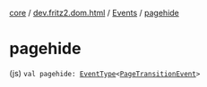 [core](../../index.md) / [dev.fritz2.dom.html](../index.md) / [Events](index.md) / [pagehide](./pagehide.md)

# pagehide

(js) `val pagehide: `[`EventType`](../-event-type/index.md)`<`[`PageTransitionEvent`](https://kotlinlang.org/api/latest/jvm/stdlib/org.w3c.dom/-page-transition-event/index.html)`>`
